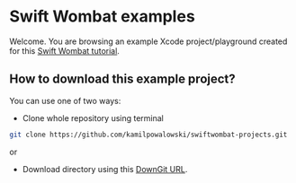 # Swift Wombat examples

Welcome. You are browsing an example Xcode project/playground created for this [Swift Wombat tutorial](https://swiftwombat.com/how-to-synchronize-view-and-model-with-swiftuis-environmentobject/).

## How to download this example project?

You can use one of two ways:

- Clone whole repository using terminal

```bash
git clone https://github.com/kamilpowalowski/swiftwombat-projects.git
```

or

- Download directory using this [DownGit URL](https://downgit.github.io/#/home?url=https://github.com/kamilpowalowski/swiftwombat-projects/tree/main/DisabledButton).
